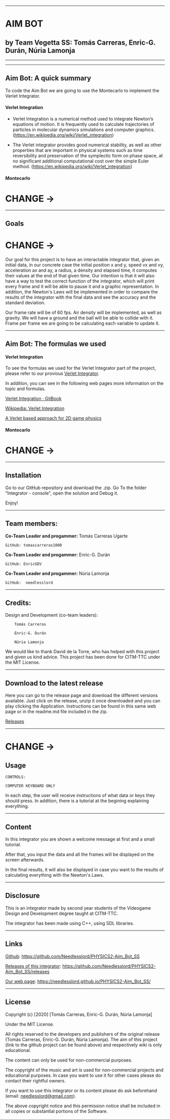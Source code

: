 


***



# AIM BOT


## by Team Vegetta SS: Tomás Carreras, Enric-G. Durán, Núria Lamonja



***

***



## Aim Bot: A quick summary

To code the Aim Bot we are going to use the Montecarlo to implement the Verlet Integrator.

#### Verlet Integration

 - Verlet Integration is a numerical method used to integrate Newton’s equations of motion. It is frequently used to calculate trajectories of particles in molecular dynamics simulations and computer graphics. (https://en.wikipedia.org/wiki/Verlet_integration)

 - The Verlet integrator provides good numerical stability, as well as other properties that are important in physical systems such as time reversibility and preservation of the symplectic form on phase space, at no significant additional computational cost over the simple Euler method. (https://en.wikipedia.org/wiki/Verlet_integration)

#### Montecarlo

# CHANGE ->


***



## Goals


# CHANGE ->

Our goal for this project is to have an interactable integrator that, given an initial data, in our concrete case the initial position x and y, speed vx and vy, acceleration ax and ay, a radius, a density and elapsed time, it computes their values at the end of that given time. 
Our intention is that it will also have a way to test the correct function of the integrator, which will print every frame and it will be able to pause it and a graphic representation. 
In addition, the Newton's Laws will be implemented in order to compare the results of the integrator with the final data and see the accuracy and the standard deviation. 


Our frame rate will be of 60 fps. 
Air density will be implemented, as well as gravity. 
We will have a ground and the ball will be able to collide with it. 
Frame per frame we are going to be calculating each variable to update it.



***



## Aim Bot: The formulas we used

#### Verlet Integration

To see the formulas we used for the Verlet Integrator part of the project, please refer to our provious [Verlet Integrator](https://github.com/Needlesslord/PHYSICS2-Verlet_Integrator).

In addition, you can see in the following web pages more information on the topic and formulas.

[Verlet Integration · GitBook](https://www.algorithm-archive.org/contents/verlet_integration/verlet_integration.html)

[Wikipedia: Verlet Integration](https://en.wikipedia.org/wiki/Verlet_integration)

[A Verlet based approach for 2D game physics](https://www.gamedev.net/articles/programming/math-and-physics/a-verlet-based-approach-for-2d-game-physics-r2714)

#### Montecarlo


# CHANGE ->


***



## Installation


Go to our GitHub repository and download the .zip. Go To the folder "Integrator - console", open the solution and Debug it.

Enjoy!



***



## Team members:


**Co-Team Leader and progammer:** Tomás Carreras Ugarte

	GitHub: tomascarreras1000

**Co-Team Leader and progammer:** Enric-G. Durán

	GitHub: EnricGDV

**Co-Team Leader and progammer:** Núria Lamonja

	GitHub:	 needlesslord



***



## Credits:


Design and Development (co-team leaders): 

		Tomás Carreras
		
		Enric-G. Durán
	
		Núria Lamonja


We would like to thank David de la Torre, who has helped with this project and given us kind advice.
This project has been done for CITM-TTC under the MIT License.



***



## Download to the latest release


Here you can go to the release page and download the different versions available. Just click on the release, unzip it once downloaded and you can play clicking the Application.
Instructions can be found in this same web page or in the readme.md file included in the zip.


[Releases](https://github.com/Needlesslord/PHYSICS2-Aim_Bot_SS/releases)



***


# CHANGE ->


## Usage


	CONTROLS:

	COMPUTER KEYBOARD ONLY


In each step, the user will receive instructions of what data or keys they should press. In addition, there is a tutorial at the begining explaining everything.



***



## Content


In this integrator you are shown a welcome message at first and a small tutorial. 

After that, you input the data and all the frames will be displayed on the screen afterwards.

In the final results, it will also be displayed in case you want to the results of calculating everything with the Newton's Laws.



***



## Disclosure


This is an integrator made by second year students of the Videogame Design and Development degree taught at CITM-TTC.

The integrator has been made using C++, using SDL libraries.



***



## Links


[Github](https://github.com/Needlesslord/PHYSICS2-Aim_Bot_SS): https://github.com/Needlesslord/PHYSICS2-Aim_Bot_SS

[Releases of this integrator](https://github.com/Needlesslord/PHYSICS2-Aim_Bot_SS/releases): https://github.com/Needlesslord/PHYSICS2-Aim_Bot_SS/releases

[Our web page](https://needlesslord.github.io/PHYSICS2-Aim_Bot_SS/): https://needlesslord.github.io/PHYSICS2-Aim_Bot_SS/



***



## License


Copyright (c) [2020] [Tomás Carreras, Enric-G. Durán, Núria Lamonja]

Under the MIT License.

All rights reserved to the developers and publishers of the original release (Tomás Carreras, Enric-G. Durán, Núria Lamonja). 
The aim of this project (link to the github project can be found above) and respectively wiki is only educational. 

The content can only be used for non-commercial purposes. 

The copyright of the music and art is used for non-commercial projects and educational purposes.
In case you want to use it for other cases please do contact their rightful owners.

If you want to use this integrator or its content please do ask beforehand (email: needlesslord@gmail.com).

The above copyright notice and this permission notice shall be included in all
copies or substantial portions of the Software.
